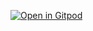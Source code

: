 

[![Open in Gitpod](https://gitpod.io/button/open-in-gitpod.svg)](https://gitpod.io/#https://github.com/eteeselink/ooti2021_right)

